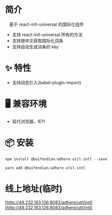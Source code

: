 # 简介
&ensp;&ensp;基于 react-intl-universal 的国际化组件
- 支持 react-intl-universal 所有的方法
- 支持按中文获取国际化词条
- 支持自动生成词条的 key

# ✨ 特性
- 支持动态引入(babel-plugin-import)

# 🖥 兼容环境
- 现代浏览器，IE11

# 📦 安装
```javascript
npm install @baifendian/adhere-util-intl --save
``` 

```javascript
yarn add @baifendian/adhere-util-intl
```

# 线上地址(临时)
[http://49.232.163.126:8083/adhere/util/intl](http://49.232.163.126:8083/adhere/util/intl)



